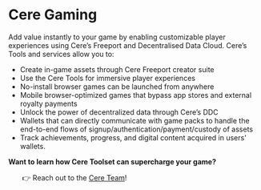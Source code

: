 # Cere Gaming

Add value instantly to your game by enabling customizable player experiences using Cere’s Freeport and Decentralised Data Cloud. Cere’s Tools and services allow you to:

- Create in-game assets through Cere Freeport creator suite
- Use the Cere Tools for immersive player experiences
- No-install browser games can be launched from anywhere
- Mobile browser-optimized games that bypass app stores and external royalty payments
- Unlock the power of decentralized data through Cere’s DDC
- Wallets that can directly communicate with game packs to handle the end-to-end flows of signup/authentication/payment/custody of assets
- Track achievements, progress, and digital content acquired in users' wallets. 

**Want to learn how Cere Toolset can supercharge your game?**

&nbsp;&nbsp;&nbsp;&nbsp;&nbsp;&nbsp; 👉 Reach out to the [Cere Team](https://cere.network/contact-gaming/)!
